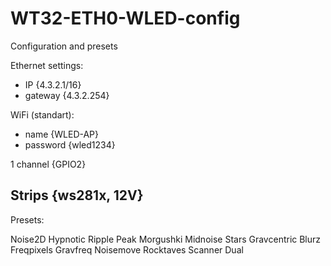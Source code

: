 # WT32-ETH0-WLED-config
Configuration and presets

Ethernet settings:
- IP {4.3.2.1/16}
- gateway {4.3.2.254}

WiFi (standart):
- name {WLED-AP}
- password {wled1234}

1 channel {GPIO2}

Strips {ws281x, 12V}
-----------------------------
Presets:

Noise2D
Hypnotic
Ripple Peak
Morgushki
Midnoise
Stars
Gravcentric
Blurz
Freqpixels
Gravfreq
Noisemove
Rocktaves
Scanner Dual
